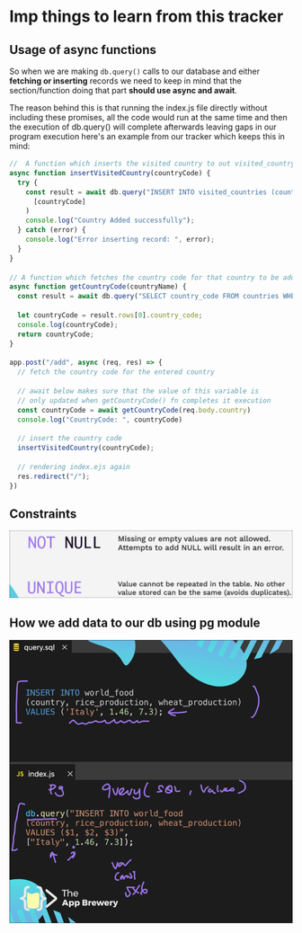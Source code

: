 # Imp things to learn from this tracker

## Usage of async functions

So when we are making `db.query()` calls to our database and either **fetching or inserting** records
we need to keep in mind that the section/function doing that part **should use async and await**.

The reason behind this is that running the index.js file directly without including these promises, 
all the code would run at the same time and then the execution of db.query() will complete afterwards leaving gaps 
in our program execution here's an example from our tracker which keeps this in mind:

```js
//  A function which inserts the visited country to out visited_country table
async function insertVisitedCountry(countryCode) {
  try {
    const result = await db.query("INSERT INTO visited_countries (country_code) VALUES ($1)",
      [countryCode]
    )
    console.log("Country Added successfully");
  } catch (error) {
    console.log("Error inserting record: ", error);
  }
}

// A function which fetches the country code for that country to be added in our visited_country table
async function getCountryCode(countryName) {
  const result = await db.query("SELECT country_code FROM countries WHERE country_name = $1", [countryName]);

  let countryCode = result.rows[0].country_code;
  console.log(countryCode);
  return countryCode;
}

app.post("/add", async (req, res) => {
  // fetch the country code for the entered country

  // await below makes sure that the value of this variable is 
  // only updated when getCountryCode() fn completes it execution
  const countryCode = await getCountryCode(req.body.country)
  console.log("CountryCode: ", countryCode)

  // insert the country code
  insertVisitedCountry(countryCode);

  // rendering index.ejs again
  res.redirect("/");
})
```
 
## Constraints

![alt text](image.png)

## How we add data to our db using pg module

![alt text](image-1.png)